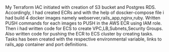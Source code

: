 My Terraform IAC initiated with creation of S3 bucket and Postgres RDS.
Accordingly, I had created ECRs and with the help of doscker-compose file i had build 4 docker images namely webserver,rails_app,nginx,ruby.
Written PUSH commands for each images to PUSH in the AWS ECR using IAM role.
Then i had written code for ECS to create VPC,LB,Subnets,Security Groups. Also written code for pushing the ECR to ECS cluster by creating tasks. Tasks has been created with the respective environmental variable, links to rails_app container and port definitions.